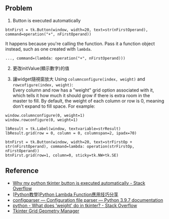 ## Problem
1. Button is executed automatically
```
btnFirst = tk.Button(window, width=20, text=str(nFirstOperand), command=operation("+", nFirstOperand))
```
It happens because you're calling the function. Pass it a function object instead, such as one created with `lambda`.
```
..., command=(lambda: operation("+", nFirstOperand)))
```
2. 更改initValue(顯示數字)的值


3. 讓widget隨視窗放大
Using `columnconfigure(index, weight)` and `rowcofigure(index, weight)`: <br>
  Every column and row has a "weight" grid option associated with it, which tells it how much it should grow if there is extra room in the master to fill. By       default, the weight of each column or row is 0, meaning don't expand to fill space. For example:
  ```
  window.columnconfigure(0, weight=1)
  window.rowconfigure(0, weight=1)
  
  lbResult = tk.Label(window, textvariable=strResult)
  lbResult.grid(row = 0, column = 0, columnspan=2, ipadx=70)
  
  btnFirst = tk.Button(window, width=20, text=strFirstOp + str(nFirstOperand), command=lambda: operation(strFirstOp, nFirstOperand))
  btnFirst.grid(row=1, column=0, sticky=tk.NW+tk.SE)
  ```
  
## Reference
* [Why my python tkinter button is executed automatically - Stack Overflow](https://stackoverflow.com/questions/19285907/why-my-python-tkinter-button-is-executed-automatically)
* [[Python教學]Python Lambda Function應用技巧分享](https://www.learncodewithmike.com/2019/12/python-lambda-functions.html)
* [configparser — Configuration file parser — Python 3.9.7 documentation](https://docs.python.org/3/library/configparser.html)
* [python - What does 'weight' do in tkinter? - Stack Overflow](https://stackoverflow.com/questions/45847313/what-does-weight-do-in-tkinter)
* [Tkinter Grid Geometry Manager](https://www.pythontutorial.net/tkinter/tkinter-grid/)
